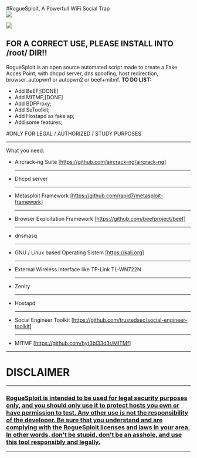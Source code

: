 #RogueSploit, A Powerfull WiFi Social Trap</br>
<img src="https://img.shields.io/badge/Release-Stable-green.svg">

<img src="https://img.shields.io/badge/Version-0.4-red.svg">
</br>
<h2>FOR A CORRECT USE, PLEASE INSTALL INTO /root/ DIR!!</h2>

RogueSploit is an open source automated script made to create a Fake Acces Point, with dhcpd server, dns spoofing, host redirection, browser_autopwn1 or autopwn2 or beef+mitmf.</hr>
<b>TO DO LIST:</b>
- Add BeEF;[DONE]
- Add MITMF;[DONE]
- Add BDFProxy;
- Add SeToolkit;
- Add Hostapd as fake ap;
- Add some features;

#ONLY FOR LEGAL / AUTHORIZED / STUDY PURPOSES

***

What you need:
- Aircrack-ng Suite [https://github.com/aircrack-ng/aircrack-ng]<hr />
- Dhcpd server<hr />
- Metasploit Framework [https://github.com/rapid7/metasploit-framework]<hr />
- Browser Exploitation Framework [https://github.com/beefproject/beef]<hr />
- dnsmasq<hr />
- GNU / Linux based Operating Sistem [https://kali.org]<hr />
- External Wireless Interface like TP-Link TL-WN722N<hr />
- Zenity<hr />
- Hostapd<hr />
- Social Engineer Toolkit [https://github.com/trustedsec/social-engineer-toolkit]<hr />
- MITMF [https://github.com/byt3bl33d3r/MITMf]

***


<h1> DISCLAIMER </h1></hr>

***
<h3><b><u>RogueSploit is intended to be used for legal security purposes only, and you should only use it to protect hosts you own or have permission to test. Any other use is not the responsibility of the developer. Be sure that you understand and are complying with the RogueSploit licenses and laws in your area. In other words, don't be stupid, don't be an asshole, and use this tool responsibly and legally.</u></b></h3>

***
